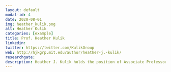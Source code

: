 ```yaml
---
layout: default
modal-id: 4
date: 2020-08-01
img: heather_kulik.png
alt: Heather Kulik
categories: [example]
title: Prof. Heather Kulik
linkedin: 
twitter: https://twitter.com/KulikGroup
web: http://hjkgrp.mit.edu/author/heather-j.-kulik/
researchgate: 
description: Heather J. Kulik holds the position of Associate Professor in the Departments of Chemical Engineering and Chemistry at the Massachusetts Institute of Technology (MIT). Her academic journey includes earning her Bachelor's degree in Chemical Engineering from Cooper Union in 2004 and obtaining her Doctorate in Materials Science and Engineering from MIT in 2009. Following her doctoral studies, she pursued postdoctoral research at Lawrence Livermore in 2010 and at Stanford from 2010 to 2013. In 2013, she rejoined MIT as a faculty member and achieved tenure in 2021.
---
```

